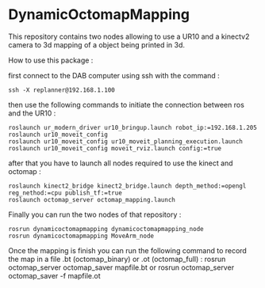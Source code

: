 # DynamicOctomapMapping

This repository contains two nodes allowing to use a UR10 and a kinectv2 camera to 3d mapping of a object being printed in 3d.

How to use this package : 

first connect to the DAB computer using ssh with the command : 

    ssh -X replanner@192.168.1.100
  
then use the following commands to initiate the connection between ros and the UR10 :

    roslaunch ur_modern_driver ur10_bringup.launch robot_ip:=192.168.1.205  roslaunch ur10_moveit_config
    roslaunch ur10_moveit_config ur10_moveit_planning_execution.launch
    roslaunch ur10_moveit_config moveit_rviz.launch config:=true
  
after that you have to launch all nodes required to use the kinect and octomap : 

    roslaunch kinect2_bridge kinect2_bridge.launch depth_method:=opengl reg_nethod:=cpu publish_tf:=true
    roslaunch octomap_server octomap_mapping.launch
  
Finally you can run the two nodes of that repository :

    rosrun dynamicoctomapmapping dynamicoctomapmapping_node
    rosrun dynamicoctomapmapping MoveArm_node
    
Once the mapping is finish you can run the following command to record the map in a file .bt (octomap_binary) or .ot (octomap_full) :
    rosrun octomap_server octomap_saver mapfile.bt
 or
    rosrun octomap_server octomap_saver -f mapfile.ot
